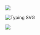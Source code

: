 </a>
<a><img src='https://i.imgur.com/LyHic3i.gif'/></a>
      
![Typing SVG](https://readme-typing-svg.herokuapp.com?font=Rockstar-ExtraBold&color=blue&lines=𝗔𝗠+CLOSED+FOR+MANTAINANCE+WAIT+4ME😢)

<a><img src='https://i.imgur.com/LyHic3i.gif'/></a>
